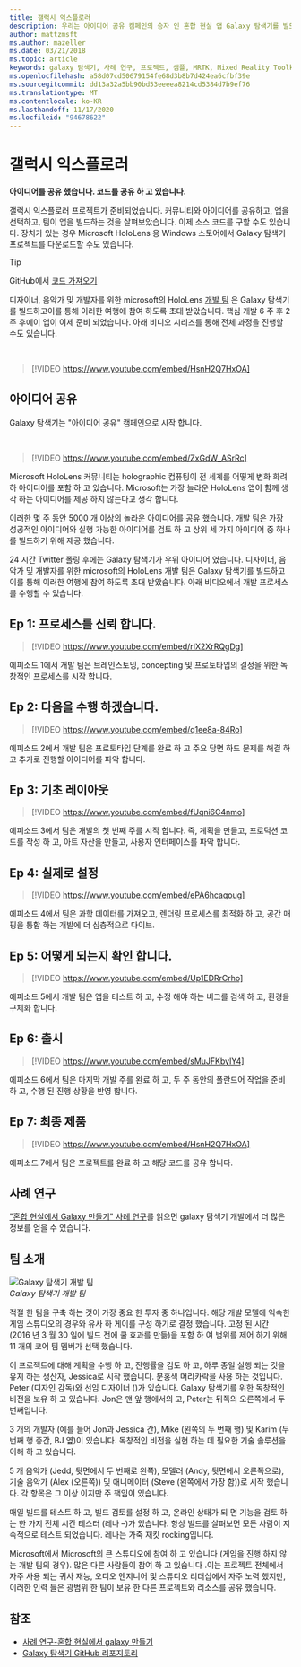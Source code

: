 ```yaml
---
title: 갤럭시 익스플로러
description: 우리는 아이디어 공유 캠페인의 승자 인 혼합 현실 앱 Galaxy 탐색기를 빌드할 때와 함께 수행 합니다.
author: mattzmsft
ms.author: mazeller
ms.date: 03/21/2018
ms.topic: article
keywords: galaxy 탐색기, 사례 연구, 프로젝트, 샘플, MRTK, Mixed Reality Toolkit, Unity, 샘플 앱, 예제 앱, 오픈 소스, Microsoft Store, HoloLens, 혼합 현실 헤드셋, windows Mixed Reality 헤드셋, 가상 현실 헤드셋
ms.openlocfilehash: a58d07cd50679154fe68d3b8b7d424ea6cfbf39e
ms.sourcegitcommit: dd13a32a5bb90bd53eeeea8214cd5384d7b9ef76
ms.translationtype: MT
ms.contentlocale: ko-KR
ms.lasthandoff: 11/17/2020
ms.locfileid: "94678622"
---
```

# <a name="galaxy-explorer"></a>갤럭시 익스플로러

**아이디어를 공유 했습니다. 코드를 공유 하 고 있습니다.**

갤럭시 익스플로러 프로젝트가 준비되었습니다. 커뮤니티와 아이디어를 공유하고, 앱을 선택하고, 팀이 앱을 빌드하는 것을 살펴보았습니다. 이제 소스 코드를 구할 수도 있습니다. 장치가 있는 경우 Microsoft HoloLens 용 Windows 스토어에서 Galaxy 탐색기 프로젝트를 다운로드할 수도 있습니다.
>[!TIP]
>GitHub에서 [코드 가져오기](https://github.com/Microsoft/GalaxyExplorer)

디자이너, 음악가 및 개발자를 위한 microsoft의 HoloLens [개발 팀](galaxy-explorer.md#meet-the-team) 은 Galaxy 탐색기를 빌드하고이를 통해 이러한 여행에 참여 하도록 초대 받았습니다. 핵심 개발 6 주 후 2 주 후에이 앱이 이제 준비 되었습니다. 아래 비디오 시리즈를 통해 전체 과정을 진행할 수도 있습니다.

<br>

>[!VIDEO https://www.youtube.com/embed/HsnH2Q7HxOA]

## <a name="share-your-idea"></a>아이디어 공유

Galaxy 탐색기는 "아이디어 공유" 캠페인으로 시작 합니다.

<br>

>[!VIDEO https://www.youtube.com/embed/ZxGdW_ASrRc]

Microsoft HoloLens 커뮤니티는 holographic 컴퓨팅이 전 세계를 어떻게 변화 화려하 아이디어를 포함 하 고 있습니다. Microsoft는 가장 놀라운 HoloLens 앱이 함께 생각 하는 아이디어를 제공 하지 않는다고 생각 합니다.

이러한 몇 주 동안 5000 개 이상의 놀라운 아이디어를 공유 했습니다. 개발 팀은 가장 성공적인 아이디어와 실행 가능한 아이디어를 검토 하 고 상위 세 가지 아이디어 중 하나를 빌드하기 위해 제공 했습니다.

24 시간 Twitter 폴링 후에는 Galaxy 탐색기가 우위 아이디어 였습니다. 디자이너, 음악가 및 개발자를 위한 microsoft의 HoloLens 개발 팀은 Galaxy 탐색기를 빌드하고이를 통해 이러한 여행에 참여 하도록 초대 받았습니다. 아래 비디오에서 개발 프로세스를 수행할 수 있습니다.

## <a name="ep-1-trust-the-process"></a>Ep 1: 프로세스를 신뢰 합니다.

>[!VIDEO https://www.youtube.com/embed/rIX2XrRQgDg]

에피소드 1에서 개발 팀은 브레인스토밍, concepting 및 프로토타입의 결정을 위한 독창적인 프로세스를 시작 합니다.

## <a name="ep-2-lets-do-this"></a>Ep 2: 다음을 수행 하겠습니다.

>[!VIDEO https://www.youtube.com/embed/q1ee8a-84Ro]

에피소드 2에서 개발 팀은 프로토타입 단계를 완료 하 고 주요 당면 하드 문제를 해결 하 고 추가로 진행할 아이디어를 파악 합니다.

## <a name="ep-3-laying-foundations"></a>Ep 3: 기초 레이아웃

>[!VIDEO https://www.youtube.com/embed/fUqni6C4nmo]

에피소드 3에서 팀은 개발의 첫 번째 주를 시작 합니다. 즉, 계획을 만들고, 프로덕션 코드를 작성 하 고, 아트 자산을 만들고, 사용자 인터페이스를 파악 합니다.

## <a name="ep-4-make-it-real"></a>Ep 4: 실제로 설정

>[!VIDEO https://www.youtube.com/embed/ePA6hcaqoug]

에피소드 4에서 팀은 과학 데이터를 가져오고, 렌더링 프로세스를 최적화 하 고, 공간 매핑을 통합 하는 개발에 더 심층적으로 다이브.

## <a name="ep-5-see-what-happens"></a>Ep 5: 어떻게 되는지 확인 합니다.

>[!VIDEO https://www.youtube.com/embed/Up1EDRrCrho]

에피소드 5에서 개발 팀은 앱을 테스트 하 고, 수정 해야 하는 버그를 검색 하 고, 환경을 구체화 합니다.

## <a name="ep-6-coming-to-life"></a>Ep 6: 출시

>[!VIDEO https://www.youtube.com/embed/sMuJFKbylY4]

에피소드 6에서 팀은 마지막 개발 주를 완료 하 고, 두 주 동안의 폴란드어 작업을 준비 하 고, 수행 된 진행 상황을 반영 합니다.

## <a name="ep-7-the-final-product"></a>Ep 7: 최종 제품

>[!VIDEO https://www.youtube.com/embed/HsnH2Q7HxOA]

에피소드 7에서 팀은 프로젝트를 완료 하 고 해당 코드를 공유 합니다.

## <a name="case-study"></a>사례 연구

["혼합 현실에서 Galaxy 만들기" 사례 연구](../../out-of-scope/case-study-creating-a-galaxy-in-mixed-reality.md)를 읽으면 galaxy 탐색기 개발에서 더 많은 정보를 얻을 수 있습니다.

## <a name="meet-the-team"></a>팀 소개

![Galaxy 탐색기 개발 팀](images/syiteampic.jpg)<br>
*Galaxy 탐색기 개발 팀*

적절 한 팀을 구축 하는 것이 가장 중요 한 투자 중 하나입니다. 해당 개발 모델에 익숙한 게임 스튜디오의 경우와 유사 하 게이를 구성 하기로 결정 했습니다. 고정 된 시간 (2016 년 3 월 30 일에 빌드 전에 쿨 효과를 만듦)을 포함 하 여 범위를 제어 하기 위해 11 개의 코어 팀 멤버가 선택 했습니다.

이 프로젝트에 대해 계획을 수행 하 고, 진행률을 검토 하 고, 하루 종일 실행 되는 것을 유지 하는 생산자, Jessica로 시작 했습니다. 분홍색 머리카락을 사용 하는 것입니다. Peter (디자인 감독)와 선임 디자이너 ()가 있습니다. Galaxy 탐색기를 위한 독창적인 비전을 보유 하 고 있습니다. Jon은 맨 앞 행에서의 고, Peter는 뒤쪽의 오른쪽에서 두 번째입니다.

3 개의 개발자 (예를 들어 Jon과 Jessica 간), Mike (왼쪽의 두 번째 행) 및 Karim (두 번째 행 중간, BJ 옆)이 있습니다. 독창적인 비전을 실현 하는 데 필요한 기술 솔루션을 이해 하 고 있습니다.

5 개 음악가 (Jedd, 뒷면에서 두 번째로 왼쪽), 모델러 (Andy, 뒷면에서 오른쪽으로), 기술 음악가 (Alex (오른쪽)) 및 애니메이터 (Steve (왼쪽에서 가장 함))로 시작 했습니다. 각 항목은 그 이상 이지만 주 책임이 있습니다.

매일 빌드를 테스트 하 고, 빌드 검토를 설정 하 고, 온라인 상태가 되 면 기능을 검토 하는 한 가지 전체 시간 테스터 (레나 –)가 있습니다. 항상 빌드를 살펴보면 모든 사람이 지속적으로 테스트 되었습니다. 레나는 가죽 재킷 rocking입니다.

Microsoft에서 Microsoft의 큰 스튜디오에 참여 하 고 있습니다 (게임을 진행 하지 않는 개발 팀의 경우). 많은 다른 사람들이 참여 하 고 있습니다 .이는 프로젝트 전체에서 자주 사용 되는 귀사 재능, 오디오 엔지니어 및 스튜디오 리더십에서 자주 노력 했지만, 이러한 인력 들은 광범위 한 팀이 보유 한 다른 프로젝트와 리소스를 공유 했습니다.

## <a name="see-also"></a>참조
* [사례 연구-혼합 현실에서 galaxy 만들기](../../out-of-scope/case-study-creating-a-galaxy-in-mixed-reality.md)
* [Galaxy 탐색기 GitHub 리포지토리](https://github.com/Microsoft/GalaxyExplorer)

